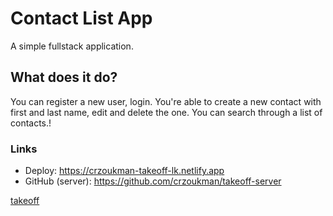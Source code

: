 # Contact List App

A simple fullstack application. 

## What does it do?

You can register a new user, login. You're able to create a new contact with first and last name, edit and delete the one. You can search through a list of contacts.!

### Links

- Deploy: https://crzoukman-takeoff-lk.netlify.app
- GitHub (server): https://github.com/crzoukman/takeoff-server

[takeoff](https://user-images.githubusercontent.com/79852094/180010577-3736ccc9-4c40-4cea-8135-287334fa48b9.png)
